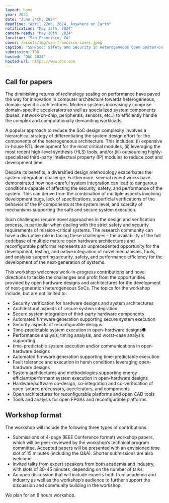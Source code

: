 ```yaml
---
layout: home
year: 2024
date: "June 24th, 2024"
deadline: "April 22nd, 2024, Anywhere on Earth"
notification: "May 15th, 2024"
camera-ready: "May 30th, 2024"
location: "San Francisco, CA"
cover: /assets/img/san-francisco-cover.jpeg
caption: "SSH-SoC: Safety and Security in Heterogeneous Open System-on-Chip Platforms"
submission: TBD
hosted: "DAC 2024"
hosted-url: https://www.dac.com
---
```



## Call for papers

The diminishing returns of technology scaling on performance have paved the way for innovation in computer architecture towards heterogeneous, domain-specific architectures. Modern systems increasingly comprise domain-specific accelerators as well as specialized system components (buses, network-on-chip, peripherals, sensors, etc..) to efficiently handle the complex and computationally demanding workloads.

A popular approach to reduce the SoC design complexity involves a hierarchical strategy of differentiating the system design effort for the components of the heterogeneous architecture. This includes: (i) expensive in-house RTL development for the most critical modules, (ii) leveraging the most recent high-level synthesis (HLS) tools, and/or (iii) outsourcing highly-specialized third-party intellectual property (IP) modules to reduce cost and development time.

Despite its benefits, a diversified design methodology exacerbates the system integration challenge. Furthermore, several recent works have demonstrated how non-careful system integration can lead to dangerous conditions capable of affecting the security, safety, and performance of the system. This can derive from the combination of multiple aspects involving development bugs, lack of specifications, superficial verifications of the behavior of the IP components at the system level, and scarcity of mechanisms supporting the safe and secure system execution.

Such challenges require novel approaches in the design and verification process, in particular when dealing with the strict safety and security requirements of mission-critical systems. The research community can have a disruptive role in facing these challenges – the availability of the full codebase of multiple mature open hardware architectures and reconfigurable platforms represents an unprecedented opportunity for the development, testing, and native integration of novel mechanisms, tools, and analysis supporting security, safety, and performance efficiency for the development of the next-generation of systems. 

This workshop welcomes work-in-progress contributions and novel directions to tackle the challenges and profit from the opportunities provided by open hardware designs and architectures for the development of next-generation heterogeneous SoCs. The topics for the workshop include, but are not limited to:

- Security verification for hardware designs and system architectures
- Architectural aspects of secure system integration
- Secure system integration of third-party hardware components
- Automated firmware generation supporting secure system execution
- Security aspects of reconfigurable designs
- Time-predictable system execution in open-hardware designs●
- Performance analysis, timing analysis, and worst-case analysis supporting
- time-predictable system execution and/or communications in open-hardware designs
- Automated firmware generation supporting time-predictable execution
- Fault tolerance and execution in harsh conditions leveraging open-hardware designs
- System architectures and methodologies supporting energy efficient/performant system execution in open-hardware designs
- Hardware/software co-design, co-integration and co-verification of open-source processors, accelerators, and components
- Open architectures for reconfigurable platforms and open CAD tools
- Tools and analysis for open FPGAs and reconfigurable platforms

## Workshop format

The workshop will include the following three types of contributions:
- Submissions of 4-page (IEEE Conference format) workshop papers, which will be peer-reviewed by the workshop’s technical program committee. Accepted papers will be presented with an envisioned time slot of 15 minutes (including the Q&A). Shorter submissions are also welcome.
- Invited talks from expert speakers from both academia and industry, with slots of 30-45 minutes, depending on the number of talks.
- An open discussion that will include experts both from academia and industry as well as the workshop’s audience to further support the discussion and community building in the workshop.

We plan for an 8 hours workshop. 
